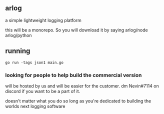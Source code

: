 ## arlog

a simple lightweight logging platform

this will be a monorepo. So you will download it by saying arlog/node
arlog/python

## running

`go run -tags json1 main.go`

### looking for people to help build the commercial version

will be hosted by us and will be easier for the customer. dm Nevin#7114 on discord if you want to be a part of it.

doesn't matter what you do so long as you're dedicated to building the worlds next logging software
